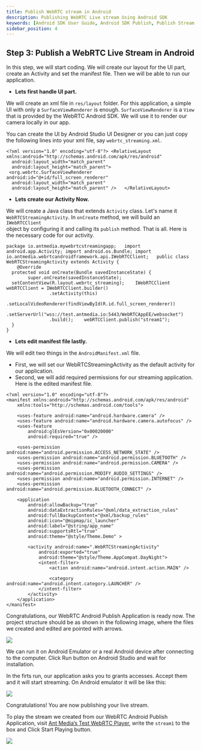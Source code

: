 ```yaml
---
title: Publish WebRTC stream in Android
description: Publishing WebRTC Live stream Using Android SDK 
keywords: [Android SDK User Guide, Android SDK Publish, Publish Stream from your Android device, Ant Media Server Documentation, Ant Media Server Tutorials]
sidebar_position: 4
---
```

## Step 3: Publish a WebRTC Live Stream in Android

In this step, we will start coding. We will create our layout for the UI part, create an Activity and set the manifest file. Then we will be able to run our application.

 - **Lets first handle UI part.**

We will create an xml file in `res/layout` folder. For this application, a simple UI with only a `SurfaceViewRenderer` is enough. `SurfaceViewRenderer` is a `View` that is provided by the WebRTC Android SDK. We will use it to render our camera locally in our app.

You can create the UI by Android Studio UI Designer or you can just copy the following lines into your xml file, say `webrtc_streaming.xml`.

    <?xml version="1.0" encoding="utf-8"?> <RelativeLayout xmlns:android="http://schemas.android.com/apk/res/android"
      android:layout_width="match_parent"
      android:layout_height="match_parent">
     <org.webrtc.SurfaceViewRenderer  android:id="@+id/full_screen_renderer"
      android:layout_width="match_parent"
      android:layout_height="match_parent" />   </RelativeLayout> 

- **Lets create our Activity Now.**
 
We will create a Java class that extends `Activity` class. Let's name it `WebRTCStreamingActivity`. In `onCreate` method, we will build an `IWebRTCClient`  
object by configuring it and calling its `publish` method. That is all. Here is the necessary code for our activity.

    package io.antmedia.mywebrtcstreamingapp;   import android.app.Activity; import android.os.Bundle; import io.antmedia.webrtcandroidframework.api.IWebRTCClient;   public class WebRTCStreamingActivity extends Activity {
        @Override
      protected void onCreate(Bundle savedInstanceState) {
            super.onCreate(savedInstanceState);
      setContentView(R.layout.webrtc_streaming);    IWebRTCClient webRTCClient = IWebRTCClient.builder()
                    .setActivity(this)
                    .setLocalVideoRenderer(findViewById(R.id.full_screen_renderer))
                    .setServerUrl("wss://test.antmedia.io:5443/WebRTCAppEE/websocket")
                    .build();    webRTCClient.publish("stream1");
      }
    }

- **Lets edit manifest file lastly.**
 
We will edit two things in the `AndroidManifest.xml` file.

 - First, we will set our WebRTCStreamingActivity as the default
   activity for our application.
 - Second, we will add required permissions for our streaming
   application. Here is the edited manifest file.

```
<?xml version="1.0" encoding="utf-8"?>
<manifest xmlns:android="http://schemas.android.com/apk/res/android"
    xmlns:tools="http://schemas.android.com/tools">

    <uses-feature android:name="android.hardware.camera" />
    <uses-feature android:name="android.hardware.camera.autofocus" />
    <uses-feature
        android:glEsVersion="0x00020000"
        android:required="true" />

    <uses-permission android:name="android.permission.ACCESS_NETWORK_STATE" />
    <uses-permission android:name="android.permission.BLUETOOTH" />
    <uses-permission android:name="android.permission.CAMERA" />
    <uses-permission android:name="android.permission.MODIFY_AUDIO_SETTINGS" />
    <uses-permission android:name="android.permission.INTERNET" />
    <uses-permission android:name="android.permission.BLUETOOTH_CONNECT" />

    <application
        android:allowBackup="true"
        android:dataExtractionRules="@xml/data_extraction_rules"
        android:fullBackupContent="@xml/backup_rules"
        android:icon="@mipmap/ic_launcher"
        android:label="@string/app_name"
        android:supportsRtl="true"
        android:theme="@style/Theme.Demo" >

        <activity android:name=".WebRTCStreamingActivity"
            android:exported="true"
            android:theme="@style/Theme.AppCompat.DayNight">
            <intent-filter>
                <action android:name="android.intent.action.MAIN" />

                <category android:name="android.intent.category.LAUNCHER" />
            </intent-filter>
        </activity>
    </application>
</manifest>
```

Congratulations, our WebRTC Android Publish Application is ready now. The project structure should be as shown in the following image, where the files we created and edited are pointed with arrows.

![](@site/static/img/sdk-integration/android-sdk/webrtc-android-streaming-application-structure.png)

We can run it on Android Emulator or a real Android device after connecting to the computer. Click Run button on Android Studio and wait for installation.

In the firts run, our application asks you to grants accesses. Accept them and it will start streaming. On Android emulator it will be like this:

![](@site/static/img/sdk-integration/android-sdk/webrtc-android-publish-application.png)

Congratulations! You are now publishing your live stream.

To play the stream we created from our WebRTC Android Publish Application, visit [Ant Media’s Test WebRTC Player](https://antmedia.io/webrtc-samples/webrtc-player), write the `stream1` to the box and Click Start Playing button.

![](@site/static/img/sdk-integration/android-sdk/webrtc-android-publish-application-test-1.png)
